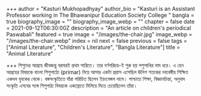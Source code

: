+++
author = "Kasturi Mukhopadhyay"
author_bio = "Kasturi is an Assistant Professor working in The Bhawanipur Education Society College "
bangla = true
biography_image = ""
biography_image_webp = ""
chapter = false
date = 2021-09-12T06:30:00Z
description = "An article on children's periodical Paswabali"
featured = true
image = "/images/the-chair.jpg"
image_webp = "/images/the-chair.webp"
index = nil
next = false
previous = false
tags = ["Animal Literature", "Children's Literature", "Bangla Literature"]
title = "Animal Literature"

+++
শিশুদের আগ্রহে জীবজন্তু বরাবরই প্রথম সারিতে। তার বর্ণপরিচয়-ই শুরু হয় পশুপাখির নাম ধরে। এ হেন আগ্রহের বিষয়কে বাংলা শিশুপাঠ্যে (primar) নিয়ে আসার একটা প্রয়াস এসেছিল ঊনিশ শতকের নব্যবঙ্গীয় শিক্ষিত একদল যুবকের থেকে। বঙ্গসংস্কৃতিতে যাঁরা পরিচিত ছিলেন ইয়ংবেঙ্গল নামে। পাশ্চাত্য শিক্ষা, বিজ্ঞানচিন্তা, অনুবাদ সংস্কৃতি এসবের সঙ্গে শিশুপাঠ্য বিষয়কে একস্রোতে মিলিয়ে দিতে চেয়েছিলেন তাঁরা।